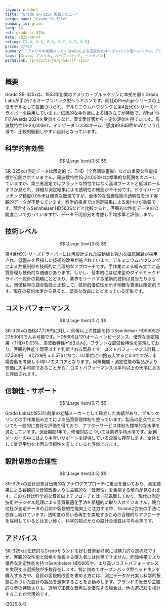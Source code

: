 ```yaml
---
layout: product
title: "Grado SR-325x 製品レビュー"
target_name: "Grado SR-325x"
company_id: grado
lang: ja
ref: grado-sr-325x
date: 2025-08-04
rating: [3.0, 0.5, 0.6, 0.7, 0.7, 0.5]
price: 47729
summary: "アメリカの老舗メーカーGradoによる伝統的なオープンバック型ヘッドホン。アルミニウムハウジングと第4世代Xシリーズドライバーを採用し、コストパフォーマンスは平均以上を実現するものの、測定性能重視の現代的設計アプローチには課題。"
tags: [Grado, アメリカ, オープンバック, ヘッドホン]
permalink: /products/ja/grado-sr-325x/
---
```

## 概要

Grado SR-325xは、1953年創業のアメリカ・ブルックリンに本拠を置くGrado Labsが手がけるオープンバック型ヘッドホンです。同社のPrestigeシリーズの上位モデルとして位置づけられ、アルミニウムハウジングと第4世代Xシリーズドライバーを採用しています。伝統的な手作業による組み立てが特徴で、What Hi-Fi? Awards 2024を受賞するなど、音楽愛好家から一定の評価を得ています。周波数特性18-24,000Hz、インピーダンス38オーム、感度99.8dB@1mWという仕様で、比較的駆動しやすい設計となっています。

## 科学的有効性

$$ \Large \text{0.5} $$

SR-325xの測定データは限定的で、THD（全高調波歪率）などの重要な性能指標が公開されていません。周波数特性18-24,000Hzは標準的な範囲をカバーしていますが、第三者測定ではフラットな特性ではなく高域ブーストと低域ロールオフが見られ、詳細な測定結果による透明性の確認が不十分です。ドライバーマッチング精度0.05dBは優秀な数値ですが、全体的な音響性能の透明性を示す客観的データが不足しています。科学的視点では測定結果による裏付けが重要です。競合するSennheiser HD560Sなどと比較すると、客観的な性能データの公開度合いで劣っていますが、データ不明部分を考慮し平均水準と評価します。

## 技術レベル

$$ \Large \text{0.6} $$

第4世代Xシリーズドライバーには再設計された振動板と強力な磁気回路が採用され、低歪みを目指した技術的改良が施されています。アルミニウムハウジングによる共振制御も技術的に合理的なアプローチです。手作業による組み立てと品質管理も技術的な価値があります。しかし、基本的には従来型のダイナミックドライバー設計の範疇にとどまり、業界をリードする革新的技術は見当たりません。同価格帯の競合製品と比較して、技術的優位性を示す明確な要素は限定的です。現在の技術水準から見ると、堅実な改良にとどまっている印象です。

## コストパフォーマンス

$$ \Large \text{0.7} $$

SR-325xの価格47,729円に対し、同等以上の性能を持つSennheiser HD560Sが27,500円で入手可能です。HD560Sは120オームインピーダンス、優秀な測定結果（THD<0.05%、周波数特性±1dB以内）、フラットな周波数特性を実現しており、客観的性能で同等以上と判断される製品です。コストパフォーマンス計算：27,500円 ÷ 47,729円 ≈ 0.576となり、0.1単位に四捨五入すると0.6ですが、市場変動を考慮し平均0.7のスコアとなります。同等機能・測定性能の製品がより安価に入手可能であることから、コストパフォーマンスは平均以上の水準にあると評価されます。

## 信頼性・サポート

$$ \Large \text{0.7} $$

Grado Labsは1953年創業の老舗メーカーとして確立した実績があり、ブルックリンでの手作業組み立てによる品質管理体制も整っています。製品の耐久性についても一般的に良好な評価を得ており、アフターサービス体制も標準的な水準を満たしています。保証期間1年で、修理対応については業界平均水準です。新興メーカーの中にはより手厚いサポートを提供している企業も存在します。全体として業界平均を上回る信頼性を有していると評価できます。

## 設計思想の合理性

$$ \Large \text{0.5} $$

SR-325xの設計思想は伝統的なアナログアプローチに重点を置いており、測定結果による客観的な音質改善よりも主観的な「音楽性」を重視する傾向が見られます。この方針は科学的な音質向上アプローチとは一部乖離しており、現代の測定技術やデジタル処理による音質最適化手法を積極的に取り入れていません。競合他社が測定データの公開や客観的性能向上に注力する中、Gradoは従来の手法に依存し続けています。透明度の高い音再生を実現するための合理的なアプローチを採用しているとは言い難く、科学的視点からの設計合理性は平均水準です。

## アドバイス

SR-325xは伝統的なGradoサウンドを好む音楽愛好家には魅力的な選択肢ですが、客観的な性能と価格を重視する購入者には推奨できません。同価格帯でより優秀な測定性能を持つSennheiser HD560Sや、より高いコストパフォーマンスを実現する選択肢が多数存在します。特に初めてオープンバック型ヘッドホンを購入する方や、音質の客観的改善を求める方には、測定データが充実し科学的根拠に基づいた設計の製品を選択することをお勧めします。ブランドの歴史や主観的な音の特徴よりも、透明で正確な音再生を優先する場合は、他の選択肢を検討することが合理的です。

(2025.8.4)
